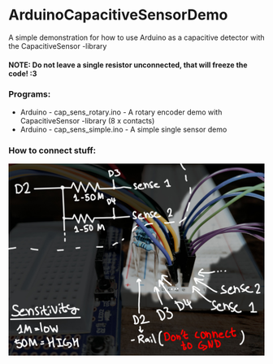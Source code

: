# ArduinoCapacitiveSensorDemo
A simple demonstration for how to use Arduino as a capacitive detector with the CapacitiveSensor -library
#### NOTE: Do not leave a single resistor unconnected, that will freeze the code! :3

### Programs:
* Arduino - cap_sens_rotary.ino - A rotary encoder demo with CapacitiveSensor -library (8 x contacts)
* Arduino - cap_sens_simple.ino - A simple single sensor demo

### How to connect stuff:
![How to connect](labeled.jpg)
